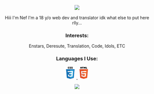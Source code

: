 <div align="center">
  <img height="200" src="https://i.postimg.cc/4xgXFLtY/tumblr-95730e619321c195adc99c026a6778cb-3bc2da8d-640.gif"  />
</div>


<p align="center">Hiii I'm Nef I'm a 18 y/o web dev and translator idk what else to put here rlly...  </p>
<h3 align="center">Interests:</h3>
<p align="center"> Enstars, Deresute, Translation, Code, Idols, ETC</p>

<h3 align="center">Languages I Use:</h3>
<p align="center"> <a href="https://www.w3schools.com/css/" target="_blank" rel="noreferrer"> <img src="https://raw.githubusercontent.com/devicons/devicon/master/icons/css3/css3-original-wordmark.svg" alt="css3" width="40" height="40"/> </a> <a href="https://www.w3.org/html/" target="_blank" rel="noreferrer"> <img src="https://raw.githubusercontent.com/devicons/devicon/master/icons/html5/html5-original-wordmark.svg" alt="html5" width="40" height="40"/> </a> </p>

<div align="center">
  <img height="200" src="https://i.postimg.cc/4xgXFLtY/tumblr-95730e619321c195adc99c026a6778cb-3bc2da8d-640.gif"  />
</div>

<!---
NefWZ/NefWZ is a ✨ special ✨ repository because its `README.md` (this file) appears on your GitHub profile.
You can click the Preview link to take a look at your changes.
--->
